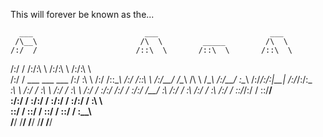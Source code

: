 This will forever be known as the...

      ___                         ___                         ___     
     /\__\                       /\  \         _____         /\  \    
    /:/  /                      /::\  \       /::\  \       /::\  \   
   /:/  /                      /:/\:\  \     /:/\:\  \     /:/\:\  \  
  /:/  /  ___   ___     ___   /:/  \:\  \   /:/ /::\__\   /:/ /::\  \ 
 /:/__/  /\__\ /\  \   /\__\ /:/__/ \:\__\ /:/_/:/\:|__| /:/_/:/\:\__\
 \:\  \ /:/  / \:\  \ /:/  / \:\  \ /:/  / \:\/:/ /:/  / \:\/:/  \/__/
  \:\  /:/  /   \:\  /:/  /   \:\  /:/  /   \::/_/:/  /   \::/__/     
   \:\/:/  /     \:\/:/  /     \:\/:/  /     \:\/:/  /     \:\  \     
    \::/  /       \::/  /       \::/  /       \::/  /       \:\__\    
     \/__/         \/__/         \/__/         \/__/         \/__/    
     